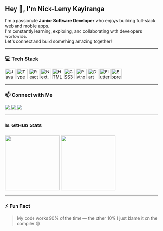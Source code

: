 <h2 align="left">Hey 👋, I'm Nick-Lemy Kayiranga</h2>

<p align="left">
  I'm a passionate <strong>Junior Software Developer</strong> who enjoys building full-stack web and mobile apps. <br />
  I'm constantly learning, exploring, and collaborating with developers worldwide. <br />
  Let's connect and build something amazing together!
</p>

---

### 💻 Tech Stack

<div align="left">
  <img src="https://cdn.jsdelivr.net/gh/devicons/devicon/icons/javascript/javascript-original.svg" height="35" alt="JavaScript" />
  <img src="https://cdn.jsdelivr.net/gh/devicons/devicon/icons/javascript/typescript-original.svg" height="35" alt="TypeScript" />
  <img src="https://cdn.jsdelivr.net/gh/devicons/devicon/icons/react/react-original.svg" height="35" alt="React" />
  <img src="https://cdn.jsdelivr.net/gh/devicons/devicon/icons/nextjs/nextjs-original.svg" height="35" alt="Next.js" />
  <img src="https://cdn.jsdelivr.net/gh/devicons/devicon/icons/html5/html5-original.svg" height="35" alt="HTML5" />
  <img src="https://cdn.jsdelivr.net/gh/devicons/devicon/icons/css3/css3-original.svg" height="35" alt="CSS3" />
  <img src="https://cdn.jsdelivr.net/gh/devicons/devicon/icons/python/python-original.svg" height="35" alt="Python" />
  <img src="https://cdn.jsdelivr.net/gh/devicons/devicon/icons/dart/dart-original.svg" height="35" alt="Dart" />
  <img src="https://cdn.jsdelivr.net/gh/devicons/devicon/icons/flutter/flutter-original.svg" height="35" alt="Flutter" />
  <img src="https://cdn.jsdelivr.net/gh/devicons/devicon/icons/express/express-original.svg" height="35" alt="Express" />
</div>

---

### 📫 Connect with Me

<p align="left">
  <a href="https://www.linkedin.com/in/nick-lemy" target="_blank">
    <img src="https://img.shields.io/badge/LinkedIn-0077B5?style=for-the-badge&logo=linkedin&logoColor=white" />
  </a>
  <a href="mailto:nicklemykayiranga@gmail.com" target="_blank">
    <img src="https://img.shields.io/badge/Gmail-D14836?style=for-the-badge&logo=gmail&logoColor=white" />
  </a>
  <a href="https://twitter.com/idonthaveanaccount" target="_blank">
    <img src="https://img.shields.io/badge/Twitter-1DA1F2?style=for-the-badge&logo=twitter&logoColor=white" />
  </a>
</p>

---

### 📊 GitHub Stats

<div align="left">
  <img src="https://github-readme-stats.vercel.app/api?username=nick-lemy&show_icons=true&theme=dracula&count_private=true&hide_border=false" height="180" />
  <img src="https://github-readme-stats.vercel.app/api/top-langs?username=nick-lemy&layout=compact&langs_count=6&theme=dracula&hide_border=false" height="180" />
</div>

---

### ⚡ Fun Fact
> My code works 90% of the time — the other 10% I just blame it on the compiler 😅

